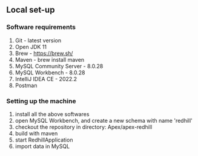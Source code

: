 ## Local set-up
### Software requirements
1. Git - latest version
2. Open JDK 11
3. Brew - https://brew.sh/
4. Maven - brew install maven
5. MySQL Community Server - 8.0.28
6. MySQL Workbench - 8.0.28
7. IntelliJ IDEA CE - 2022.2
8. Postman

### Setting up the machine
1. install all the above softwares
2. open MySQL Workbench, and create a new schema with name 'redhill'
3. checkout the repository in directory: Apex/apex-redhill
4. build with maven
5. start RedhillApplication
6. import data in MySQL
